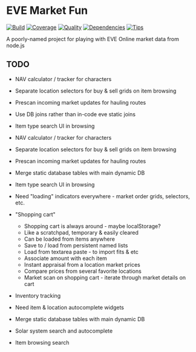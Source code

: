 # EVE Market Fun

[![Build](https://secure.travis-ci.org/lmorchard/eve-market-fun.png)](http://travis-ci.org/lmorchard/eve-market-fun)
[![Coverage](https://coveralls.io/repos/lmorchard/eve-market-fun/badge.png)](https://coveralls.io/r/lmorchard/eve-market-fun)
[![Quality](https://codeclimate.com/github/lmorchard/eve-market-fun.png)](https://codeclimate.com/github/lmorchard/eve-market-fun)
[![Dependencies](https://david-dm.org/lmorchard/eve-market-fun.png)](https://david-dm.org/lmorchard/eve-market-fun)
[![Tips](http://img.shields.io/gittip/lmorchard.png)](https://www.gittip.com/lmorchard/)

A poorly-named project for playing with EVE Online market data from node.js

## TODO

* NAV calculator / tracker for characters

* Separate location selectors for buy & sell grids on item browsing

* Prescan incoming market updates for hauling routes

* Use DB joins rather than in-code eve static joins

* Item type search UI in browsing

* NAV calculator / tracker for characters

* Separate location selectors for buy & sell grids on item browsing

* Prescan incoming market updates for hauling routes

* Merge static database tables with main dynamic DB

* Item type search UI in browsing

* Need "loading" indicators everywhere - market order grids, selectors, etc.

* "Shopping cart"
    * Shopping cart is always around - maybe localStorage?
    * Like a scratchpad, temporary & easily cleared
    * Can be loaded from items anywhere
    * Save to / load from persistent named lists
    * Load from textarea paste - to import fits & etc
    * Associate amount with each item
    * Instant appraisal from a location market prices
    * Compare prices from several favorite locations
    * Market scan on shopping cart - iterate through market details on cart

* Inventory tracking

* Need item & location autocomplete widgets

* Merge static database tables with main dynamic DB

* Solar system search and autocomplete

* Item browsing search
